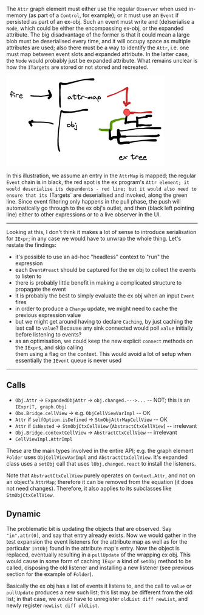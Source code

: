 The `Attr` graph element must either use the regular `Observer` when used in-memory (as part of a `Control`, for
example); or it must use an `Event` if persisted as part of an ex-obj. Such an event must write and (de)serialise
a `Node`, which could be either the encompassing ex-obj, or the expanded attribute. The big disadvantage of the
former is that it could mean a large blob must be deserialised every time, and it will occupy space as multiple
attributes are used; also there must be a way to identify the `Attr`, i.e. one must map between event slots and
expanded attribute. In the latter case, the `Node` would probably just be expanded attribute. What remains unclear
is how the `ITargets` are stored or not stored and recreated. 

![illustration](attr-fire-2021-12-27-1134.png)

In this illustration, we assume an entry in the `AttrMap` is mapped; the regular `Event` chain is in black,
the red spot is the ex program's `Attr element; it would deserialise its dependents - red line; but it would also
need to ensure that its `ITargets` are deserialised and invoked, along the green line. Since
event filtering only happens in the pull phase, the push will automatically go through to the
ex obj's outlet, and then (black left pointing line) either to other expressions or to a live
observer in the UI.

---

Looking at this, I don't think it makes a lot of sense to introduce serialisation for `IExpr`; in any case we
would have to unwrap the whole thing. Let's restate the findings:

- it's possible to use an ad-hoc "headless" context to "run" the expression
- each `Event#react` should be captured for the ex obj to collect the events to listen to
- there is probably little benefit in making a complicated structure to propagate the event
- it is probably the best to simply evaluate the ex obj when an input `Event` fires
- in order to produce a `Change` update, we might need to cache the previous expression value
- but we might get around having to declare `Caching`, by just caching the last call to `value`?
  Because any sink connected would poll `value` initially before listening to events?
- as an optimisation, we could keep the new explicit `connect` methods on the `IExpr`s, and skip calling  
  them using a flag on the context. This would avoid a lot of setup when essentially the `IEvent` queue
  is never used

---

## Calls

- `Obj.Attr` -> `ExpandedObjAttr` -> `obj.changed.--->...` -- NOT; this is an `IExpr[T, graph.Obj]`
- `Obs.Bridge.cellView` -> e.g. `ObjCellViewVarImpl` -- OK
- `Attr` if `selfOption.isDefined` -> `StmObjAttrMapCellView` -- OK
- `Attr` if `isNested` -> `StmObjCtxCellView` (`AbstractCtxCellView`) -- irrelevant
- `Obj.Bridge.contextCellView` -> `AbstractCtxCellView` -- irrelevant
- `CellViewImpl.AttrImpl`

These are the main types involved in the entire API; e.g. the graph element `Folder` uses
`ObjCellViewVarImpl` and `AbstractCtxCellView`. It's expanded class uses a `setObj` call that
uses `lObj.changed.react` to install the listeners.

Note that `AbstractCtxCellView` purely operates on `Context.Attr`, and not on an object's
`AttrMap`; therefore it can be removed from the equation (it does not need changes). Therefore,
it also applies to its subclasses like `StmObjCtxCellView`.

## Dynamic

The problematic bit is updating the objects that are observed. Say `"in".attr(0)`, and say that entry already
exists. Now we would gather in the test expansion the event listeners for the attribute map as well as for
the particular `IntObj` found in the attribute map's entry. Now the object is replaced, eventually resulting
in a `pullUpdate` of the wrapping ex obj. This would cause in some form of caching `IExpr` a kind of
`setObj` method to be called, disposing the old listener and installing a new listener (see previous section
for the example of `Folder`).

Basically the ex obj has a list of events it listens to, and the call to `value` or `pullUpdate` produces a new
such list;  this list may be different from the old list; in that case, we would have to unregister
`oldList diff newList`, and newly register `newList diff oldList`.

